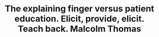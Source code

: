 ---
area: Communication Skills, calgary-cambridge-model
category: 26 - Calgary Cambridge Workshop
title: The explaining finger versus patient education. Elicit, provide, elicit. Teach back. Malcolm Thomas
description: The explaining finger versus patient education. Elicit, provide, elicit. Teach back. Malcolm Thomas
audio: /assets/audio/26 - Calgary Cambridge Workshop - 26 The explaining finger versus patient education. Elicit, provide, elicit. Teach back. Malcolm Thomas - MQ.mp3
article: /assets/publication/Explanations.pdf
www: 
keywords: Calgary, Cambridge, Model
youtube: 
soundcloud: 
---